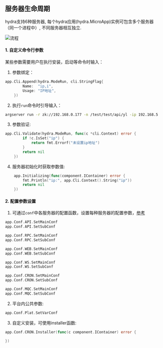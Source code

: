 ## 服务器生命周期

hydra支持6种服务器, 每个hydra应用(hydra.MicroApp)实例可包含多个服务器（同一个进程中）, 不同服务器相互独立.

![流程](https://github.com/micro-plat/hydra/blob/master/docs/imgs/lifetime.png)

#### 1. 自定义命令行参数
   某些参数需要用户在执行安装，启动等命令时输入：
   
 1. 参数绑定：
```go
app.Cli.Append(hydra.ModeRun, cli.StringFlag{
		Name:  "ip,i",
		Usage: "IP地址",
	})
```
2. 执行`run`命令时引导输入：

```sh
argserver run -r zk://192.168.0.177 -n /test/test/api/yl -ip 192.168.5.71
```

3. 参数验证:
```go
app.Cli.Validate(hydra.ModeRun, func(c *cli.Context) error {
		if !c.IsSet("ip") {
			return fmt.Errorf("未设置ip地址")
		}
		return nil
	})
```
4. 服务器初始化时获取参数值:

```go
	app.Initializing(func(component.IContainer) error {
		fmt.Println("ip:", app.Cli.Context().String("ip"))
		return nil
	})
```


#### 2. 配置参数设置

1. 可通过`conf`中各服务器的配置函数，设置每种服务器的配置参数，[参考](https://github.com/micro-plat/hydra/blob/master/docs/service.conf.install.md)
```go
app.Conf.API.SetMainConf
app.Conf.API.SetSubConf

app.Conf.RPC.SetMainConf
app.Conf.RPC.SetSubConf

app.Conf.WEB.SetMainConf
app.Conf.WEB.SetSubConf

app.Conf.WS.SetMainConf
app.Conf.WS.SetSubConf

app.Conf.CRON.SetMainConf
app.Conf.CRON.SetSubConf

app.Conf.MQC.SetMainConf
app.Conf.MQC.SetSubConf
```
2. 平台内公共参数:
```go
app.Conf.Plat.SetVarConf
```

3. 自定义安装，可使用installer函数:
```go
app.Conf.CRON.Installer(func(c component.IContainer) error {

})
```





